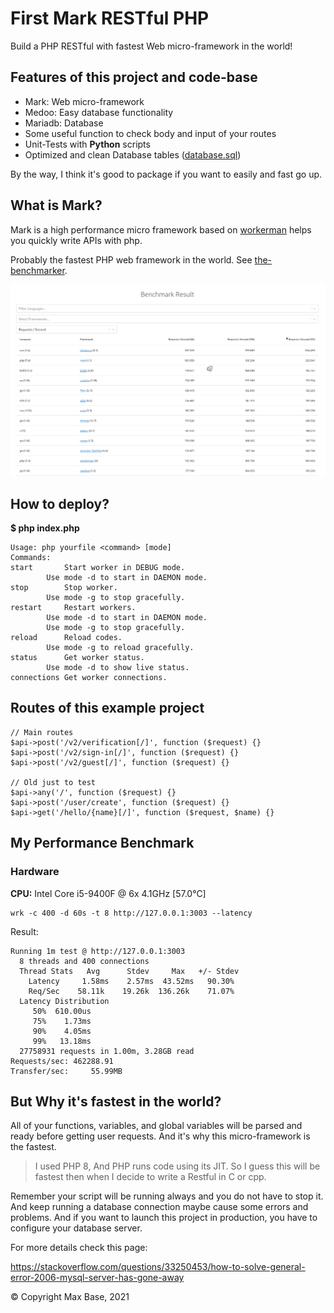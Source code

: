 # First Mark RESTful PHP

Build a PHP RESTful with fastest Web micro-framework in the world!

## Features of this project and code-base

- Mark: Web micro-framework
- Medoo: Easy database functionality
- Mariadb: Database
- Some useful function to check body and input of your routes
- Unit-Tests with **Python** scripts
- Optimized and clean Database tables ([database.sql](database.sql))

By the way, I think it's good to package if you want to easily and fast go up.

## What is Mark?

Mark is a high performance micro framework based on [workerman](https://github.com/walkor/workerman) helps you quickly write APIs with php.

Probably the fastest PHP web framework in the world. See [the-benchmarker](https://web-frameworks-benchmark.netlify.app/result?asc=0&order_by=level512).

[![Mark PHP: fastest PHP web framework in the world](benchmark.png)](https://web-frameworks-benchmark.netlify.app/result?asc=0&order_by=level512)

## How to deploy?

**$ php index.php**

```
Usage: php yourfile <command> [mode]
Commands: 
start		Start worker in DEBUG mode.
		Use mode -d to start in DAEMON mode.
stop		Stop worker.
		Use mode -g to stop gracefully.
restart		Restart workers.
		Use mode -d to start in DAEMON mode.
		Use mode -g to stop gracefully.
reload		Reload codes.
		Use mode -g to reload gracefully.
status		Get worker status.
		Use mode -d to show live status.
connections	Get worker connections.
```

## Routes of this example project

```
// Main routes
$api->post('/v2/verification[/]', function ($request) {}
$api->post('/v2/sign-in[/]', function ($request) {}
$api->post('/v2/guest[/]', function ($request) {}

// Old just to test
$api->any('/', function ($request) {}
$api->post('/user/create', function ($request) {}
$api->get('/hello/{name}[/]', function ($request, $name) {}
```

## My Performance Benchmark

### Hardware

**CPU:** Intel Core i5-9400F @ 6x 4.1GHz [57.0°C]

```
wrk -c 400 -d 60s -t 8 http://127.0.0.1:3003 --latency
```

Result:

```
Running 1m test @ http://127.0.0.1:3003
  8 threads and 400 connections
  Thread Stats   Avg      Stdev     Max   +/- Stdev
    Latency     1.58ms    2.57ms  43.52ms   90.30%
    Req/Sec    58.11k    19.26k  136.26k    71.07%
  Latency Distribution
     50%  610.00us
     75%    1.73ms
     90%    4.05ms
     99%   13.18ms
  27758931 requests in 1.00m, 3.28GB read
Requests/sec: 462288.91
Transfer/sec:     55.99MB
```


## But Why it's fastest in the world?

All of your functions, variables, and global variables will be parsed and ready before getting user requests.
And it's why this micro-framework is the fastest.

> I used PHP 8, And PHP runs code using its JIT. So I guess this will be fastest then when I decide to write a Restful in C or cpp.

Remember your script will be running always and you do not have to stop it. And keep running a database connection maybe cause some errors and problems.
And if you want to launch this project in production, you have to configure your database server.

For more details check this page:

https://stackoverflow.com/questions/33250453/how-to-solve-general-error-2006-mysql-server-has-gone-away

© Copyright Max Base, 2021
